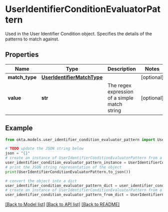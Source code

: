 # UserIdentifierConditionEvaluatorPattern

Used in the User Identifier Condition object. Specifies the details of the patterns to match against.

## Properties

Name | Type | Description | Notes
------------ | ------------- | ------------- | -------------
**match_type** | [**UserIdentifierMatchType**](UserIdentifierMatchType.md) |  | [optional] 
**value** | **str** | The regex expression of a simple match string | [optional] 

## Example

```python
from okta.models.user_identifier_condition_evaluator_pattern import UserIdentifierConditionEvaluatorPattern

# TODO update the JSON string below
json = "{}"
# create an instance of UserIdentifierConditionEvaluatorPattern from a JSON string
user_identifier_condition_evaluator_pattern_instance = UserIdentifierConditionEvaluatorPattern.from_json(json)
# print the JSON string representation of the object
print(UserIdentifierConditionEvaluatorPattern.to_json())

# convert the object into a dict
user_identifier_condition_evaluator_pattern_dict = user_identifier_condition_evaluator_pattern_instance.to_dict()
# create an instance of UserIdentifierConditionEvaluatorPattern from a dict
user_identifier_condition_evaluator_pattern_from_dict = UserIdentifierConditionEvaluatorPattern.from_dict(user_identifier_condition_evaluator_pattern_dict)
```
[[Back to Model list]](../README.md#documentation-for-models) [[Back to API list]](../README.md#documentation-for-api-endpoints) [[Back to README]](../README.md)


